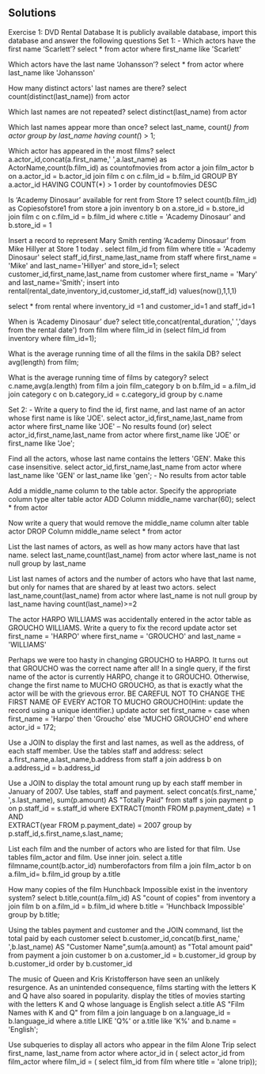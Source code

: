 ## Solutions

Exercise 1: DVD Rental Database It is publicly available database, import this database and answer the following questions 
Set 1: - 
Which actors have the first name ‘Scarlett’?
select * from actor where first_name like 'Scarlett'
 

Which actors have the last name ‘Johansson’? 
select * from actor where last_name like 'Johansson'
 

How many distinct actors' last names are there? 
select count(distinct(last_name)) from actor
 

Which last names are not repeated? 
select distinct(last_name) from actor
 

Which last names appear more than once? 
select last_name, count(*) 
from actor
group by last_name
having count(*) > 1;
 

Which actor has appeared in the most films? 
select a.actor_id,concat(a.first_name,' ',a.last_name) as ActorName,count(b.film_id) as countofmovies from actor a
join film_actor b on a.actor_id = b.actor_id
join film c on c.film_id = b.film_id  GROUP BY a.actor_id
HAVING COUNT(*) > 1  order by countofmovies DESC
 


Is ‘Academy Dinosaur’ available for rent from Store 1? 
select count(b.film_id) as Copiesofstore1 from
store a 
join inventory b on a.store_id = b.store_id
join  film c on c.film_id = b.film_id
where c.title = 'Academy Dinosaur' and b.store_id = 1
 


Insert a record to represent Mary Smith renting ‘Academy Dinosaur’ from Mike Hillyer at Store 1 today . 
select film_id from film where title = 'Academy Dinosaur'
select staff_id,first_name,last_name from staff where first_name = 'Mike' and last_name='Hillyer' and store_id=1;
select customer_id,first_name,last_name from customer where first_name = 'Mary' and last_name='Smith';
insert into rental(rental_date,inventory_id,customer_id,staff_id) values(now(),1,1,1)

select * from rental where inventory_id =1 and customer_id=1 and staff_id=1
 


When is ‘Academy Dinosaur’ due?
select title,concat(rental_duration,' ','days from the rental date') 
from film 
where film_id in (select film_id from inventory where film_id=1);
 

What is the average running time of all the films in the sakila DB? 
select avg(length) from film;
 

What is the average running time of films by category? 
select c.name,avg(a.length)
from film a
join 
film_category b on b.film_id = a.film_id
join 
category c on b.category_id = c.category_id
group by c.name
 


Set 2: -
 Write a query to find the id, first name, and last name of an actor whose first name is like 'JOE'.
select  actor_id,first_name,last_name from actor
where  first_name like 'JOE' – No results found
(or)
select  actor_id,first_name,last_name from actor
where  first_name like 'JOE' or first_name like 'Joe';
 
 Find all the actors, whose last name contains the letters 'GEN'. Make this case insensitive. 
select actor_id,first_name,last_name from actor
where last_name like 'GEN' or last_name like 'gen';    - No results from actor table

Add a middle_name column to the table actor. Specify the appropriate column type 
alter table actor 
ADD Column middle_name varchar(60); 
select * from actor
 

Now write a query that would remove the middle_name column
alter table actor
DROP Column middle_name
select * from actor
 

 List the last names of actors, as well as how many actors have that last name. 
select last_name,count(last_name) 
from actor 
where last_name is not null
group by last_name
 

List last names of actors and the number of actors who have that last name, but only for names that are shared by at least two actors. 
select last_name,count(last_name)  from actor  where last_name is not null
group by last_name  having count(last_name)>=2
 

The actor HARPO WILLIAMS was accidentally entered in the actor table as GROUCHO WILLIAMS. Write a query to fix the record 
update actor
set first_name = 'HARPO'
where first_name = 'GROUCHO' and last_name = 'WILLIAMS'

Perhaps we were too hasty in changing GROUCHO to HARPO. It turns out that GROUCHO was the correct name after all! In a single query, if the first name of the actor is currently HARPO, change it to GROUCHO. Otherwise, change the first name to MUCHO GROUCHO, as that is exactly what the actor will be with the grievous error. BE CAREFUL NOT TO CHANGE THE FIRST NAME OF EVERY ACTOR TO MUCHO GROUCHO(Hint: update the record using a unique identifier.)
update actor
 set first_name = 
 case 
 when first_name = 'Harpo' 
 then 'Groucho'
 else 'MUCHO GROUCHO'
 end
 where actor_id = 172;


Use a JOIN to display the first and last names, as well as the address, of each staff member. Use the tables staff and address: 
select a.first_name,a.last_name,b.address
from staff a 
join address b on a.address_id = b.address_id
 


Use a JOIN to display the total amount rung up by each staff member in January of 2007. Use tables, staff and payment.
select concat(s.first_name,' ',s.last_name), sum(p.amount) AS "Totally Paid"
from  staff  s  join  payment  p  on p.staff_id = s.staff_id
where  EXTRACT(month FROM p.payment_date) = 1 AND  
EXTRACT(year FROM p.payment_date) = 2007
group by p.staff_id,s.first_name,s.last_name;

List each film and the number of actors who are listed for that film. Use tables film_actor and film. Use inner join.
select a.title filmname,count(b.actor_id) numberofactors 
from 
film a join film_actor b on a.film_id= b.film_id
group by a.title
 


 How many copies of the film Hunchback Impossible exist in the inventory system? 
select b.title,count(a.film_id) AS "count of copies"
from inventory a 
join
film b on a.film_id = b.film_id
where b.title = 'Hunchback Impossible'
group by b.title;
 

Using the tables payment and customer and the JOIN command, list the total paid by each customer 
select b.customer_id,concat(b.first_name,' ',b.last_name) AS "Customer Name",sum(a.amount) as "Total amount paid"
from payment a 
join customer b on a.customer_id = b.customer_id
group by b.customer_id 
order by b.customer_id
 

The music of Queen and Kris Kristofferson have seen an unlikely resurgence. As an unintended consequence, films starting with the letters K and Q have also soared in popularity. display the titles of movies starting with the letters K and Q whose language is English 
select a.title AS "Film Names with K and Q" from film a 
join language b on a.language_id = b.language_id
where a.title LIKE 'Q%' or a.title like 'K%' and b.name = 'English';
 


Use subqueries to display all actors who appear in the film Alone Trip
select first_name, last_name
from actor 
where  actor_id  in 
( select  actor_id  from film_actor
  where film_id = ( 
select film_id from film where title = 'alone trip));
 
